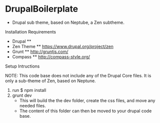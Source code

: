 DrupalBoilerplate
=================

* Drupal sub theme, based on Neptube, a Zen subtheme.

Installation Requirements

* Drupal
**
* Zen Theme
** https://www.drupal.org/project/zen
* Grunt
** http://gruntjs.com/
* Compass
** http://compass-style.org/

Setup Intructions

NOTE: This code base does not include any of the Drupal Core files. It is only a sub-theme of Zen, based on Neptune.

1. run $ npm install
2. grunt dev
    - This will build the the dev folder, create the css files, and move any needed files.
    - The content of this folder can then be moved to your drupal code base.
